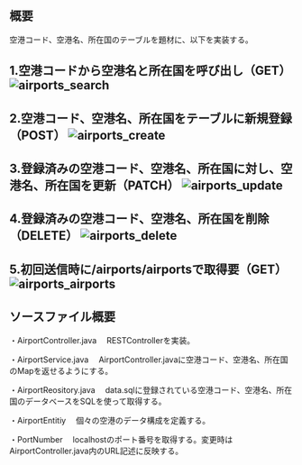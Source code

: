 ## 概要
空港コード、空港名、所在国のテーブルを題材に、以下を実装する。

1.空港コードから空港名と所在国を呼び出し（GET）
![airports_search](https://user-images.githubusercontent.com/113277395/197316856-3db33946-80c2-43da-99ca-ac90800a02f3.PNG)
--

2.空港コード、空港名、所在国をテーブルに新規登録（POST）
![airports_create](https://user-images.githubusercontent.com/113277395/197316892-dbdae23e-1402-4e1b-98d8-4d96b6eddac3.PNG)
--

3.登録済みの空港コード、空港名、所在国に対し、空港名、所在国を更新（PATCH）
![airports_update](https://user-images.githubusercontent.com/113277395/197316881-281a4cb5-2b8c-44e3-821f-f1e2c9f409f4.PNG)
--

4.登録済みの空港コード、空港名、所在国を削除（DELETE）
![airports_delete](https://user-images.githubusercontent.com/113277395/197316889-60791893-c3f3-4bb7-948e-e80561683e44.PNG)
--

5.初回送信時に/airports/airportsで取得要（GET）
![airports_airports](https://user-images.githubusercontent.com/113277395/197316886-11ec3ad4-c14f-4d8b-8238-517f3ed115b1.PNG)
--

## ソースファイル概要
・AirportController.java
　RESTControllerを実装。

・AirportService.java
　AirportController.javaに空港コード、空港名、所在国のMapを返せるようにする。

・AirportReository.java
　data.sqlに登録されている空港コード、空港名、所在国のデータベースをSQLを使って取得する。

・AirportEntitiy
　個々の空港のデータ構成を定義する。

・PortNumber
　localhostのポート番号を取得する。変更時はAirportController.java内のURL記述に反映する。
